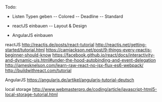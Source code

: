 Todo:
- Listen Typen geben
-- Colored
-- Deadline
-- Standard

- reactJS einbauen
-- Layout & Design
- AngularJS einbauen

reactJS
http://reactjs.de/posts/react-tutorial
  http://reactjs.net/getting-started/tutorial.html
https://camjackson.net/post/9-things-every-reactjs-beginner-should-know
https://facebook.github.io/react/docs/interactivity-and-dynamic-uis.html#under-the-hood-autobinding-and-event-delegation
http://jamesknelson.com/learn-raw-react-no-jsx-flux-es6-webpack/
http://buildwithreact.com/tutorial

AngularJS
https://angularjs.de/artikel/angularjs-tutorial-deutsch

local storage
http://www.webmasterpro.de/coding/article/javascript-html5-local-storage-tutorial.html
